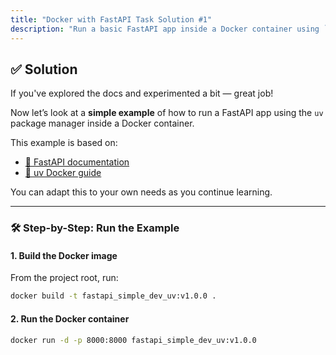 ```yaml
---
title: "Docker with FastAPI Task Solution #1"
description: "Run a basic FastAPI app inside a Docker container using `uv`"
---
```


## ✅ Solution

If you've explored the docs and experimented a bit — great job!

Now let’s look at a **simple example** of how to run a FastAPI app using the `uv` package manager inside a Docker container.

This example is based on:

- [📘 FastAPI documentation](https://fastapi.tiangolo.com/)
- [📘 uv Docker guide](https://docs.astral.sh/uv/guides/integration/docker/)

You can adapt this to your own needs as you continue learning.

---

### 🛠️ Step-by-Step: Run the Example

#### 1. Build the Docker image

From the project root, run:

```bash
docker build -t fastapi_simple_dev_uv:v1.0.0 .
```

#### 2. Run the Docker container

```bash
docker run -d -p 8000:8000 fastapi_simple_dev_uv:v1.0.0
```
